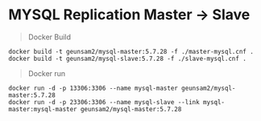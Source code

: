 # MYSQL Replication Master -> Slave

> Docker Build

    docker build -t geunsam2/mysql-master:5.7.28 -f ./master-mysql.cnf .
    docker build -t geunsam2/mysql-slave:5.7.28 -f ./slave-mysql.cnf .
  
 > Docker run
 
    docker run -d -p 13306:3306 --name mysql-master geunsam2/mysql-master:5.7.28
    docker run -d -p 23306:3306 --name mysql-slave --link mysql-master:mysql-master geunsam2/mysql-master:5.7.28
